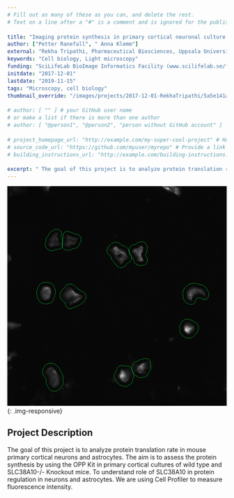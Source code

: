 ```yaml
---
# Fill out as many of these as you can, and delete the rest.
# Text on a line after a "#" is a comment and is ignored for the published page.

title: "Imaging protein synthesis in primary cortical neuronal culture using Click-iT&reg; Plus OPP Protein Synthesis Assay Kits"
author: ["Petter Ranefall", " Anna Klemm"]
external: "Rekha Tripathi, Pharmaceutical Biosciences, Uppsala University"
keywords: "Cell biology, Light microscopy"
funding: "SciLifeLab BioImage Informatics Facility (www.scilifelab.se/facilities/bioimage-informatics)"
initdate: "2017-12-01"
lastdate: "2019-11-15"
tags: "Microscopy, cell biology"
thumbnail_override: "/images/projects/2017-12-01-RekhaTripathi/5a5e141a69ca7.png"

# author: [ "" ] # your GitHub user name
# or make a list if there is more than one author
# author: [ "@person1", "@person2", "person without GitHub account" ]

# project_homepage_url: "http://example.com/my-super-cool-project" # Homepage for this project
# source_code_url: "https://github.com/myuser/myrepo" # Provide a link to your code
# building_instructions_url: "http://example.com/building-instructions.pdf" # how to build the model out of LEGO (*not* how to build the source code)

excerpt: " The goal of this project is to analyze protein translation rate in mouse primary cortical neurons and astrocytes. The aim is to assess the protein synthesis by using the OPP Kit in primary cortical c..."
---
```


![Imaging protein synthesis in primary cortical neuronal culture using Click-iT&reg; Plus OPP Protein Synthesis Assay Kits](/images/projects/2017-12-01-RekhaTripathi/5a5e141a69ca7.png){: .img-responsive}
## Project Description
 The goal of this project is to analyze protein translation rate in mouse primary cortical neurons and astrocytes. The aim is to assess the protein synthesis by using the OPP Kit in primary cortical cultures of wild type and SLC38A10-/- Knockout mice. To understand role of SLC38A10 in protein regulation in neurons and astrocytes. We are using Cell Profiler to measure fluorescence intensity. 
